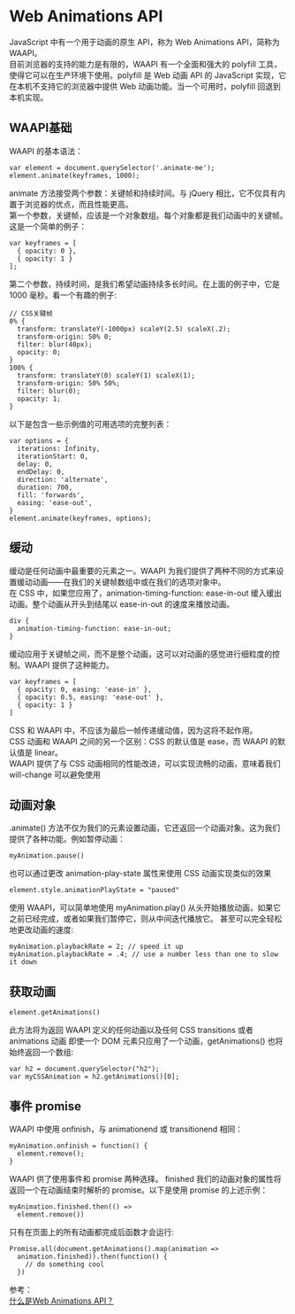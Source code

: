 # Web Animations API
JavaScript 中有一个用于动画的原生 API，称为 Web Animations API，简称为 WAAPI。  
目前浏览器的支持的能力是有限的，WAAPI 有一个全面和强大的 polyfill 工具，使得它可以在生产环境下使用。polyfill 是 Web 动画 API 的 JavaScript 实现，它在本机不支持它的浏览器中提供 Web 动画功能。当一个可用时，polyfill 回退到本机实现。  
## WAAPI基础
WAAPI 的基本语法：  
```
var element = document.querySelector('.animate-me');
element.animate(keyframes, 1000);
```
animate 方法接受两个参数：关键帧和持续时间。与 jQuery 相比，它不仅具有内置于浏览器的优点，而且性能更高。  
第一个参数，关键帧，应该是一个对象数组。每个对象都是我们动画中的关键帧。这是一个简单的例子：  
```
var keyframes = [
  { opacity: 0 },
  { opacity: 1 }
];
```
第二个参数，持续时间，是我们希望动画持续多长时间。在上面的例子中，它是 1000 毫秒。看一个有趣的例子:
```
// CSS关键帧
0% {
  transform: translateY(-1000px) scaleY(2.5) scaleX(.2);
  transform-origin: 50% 0;
  filter: blur(40px);
  opacity: 0;
}
100% {
  transform: translateY(0) scaleY(1) scaleX(1);
  transform-origin: 50% 50%;
  filter: blur(0);
  opacity: 1;
}
```
以下是包含一些示例值的可用选项的完整列表：  
```
var options = {
  iterations: Infinity,
  iterationStart: 0,
  delay: 0,
  endDelay: 0,
  direction: 'alternate',
  duration: 700,
  fill: 'forwards',
  easing: 'ease-out',
}
element.animate(keyframes, options);
```
## 缓动
缓动是任何动画中最重要的元素之一。WAAPI 为我们提供了两种不同的方式来设置缓动动画——在我们的关键帧数组中或在我们的选项对象中。  
在 CSS 中，如果您应用了，animation-timing-function: ease-in-out 缓入缓出动画。整个动画从开头到结尾以 ease-in-out 的速度来播放动画。  
```
div {
  animation-timing-function: ease-in-out;
}
```
缓动应用于关键帧之间，而不是整个动画，这可以对动画的感觉进行细粒度的控制。WAAPI 提供了这种能力。  
```
var keyframes = [
  { opacity: 0, easing: 'ease-in' }, 
  { opacity: 0.5, easing: 'ease-out' }, 
  { opacity: 1 }
]
```
CSS 和 WAAPI 中，不应该为最后一帧传递缓动值，因为这将不起作用。  
 CSS 动画和 WAAPI 之间的另一个区别：CSS 的默认值是 ease，而 WAAPI 的默认值是 linear。  
 WAAPI 提供了与 CSS 动画相同的性能改进，可以实现流畅的动画，意味着我们 will-change 可以避免使用
 ## 动画对象
 .animate() 方法不仅为我们的元素设置动画，它还返回一个动画对象。这为我们提供了各种功能。例如暂停动画：
``` 
myAnimation.pause() 
```
也可以通过更改 animation-play-state 属性来使用 CSS 动画实现类似的效果
``` 
element.style.animationPlayState = "paused"
```
使用 WAAPI，可以简单地使用 myAnimation.play() 从头开始播放动画，如果它之前已经完成，或者如果我们暂停它，则从中间迭代播放它。
甚至可以完全轻松地更改动画的速度:  
``` 
myAnimation.playbackRate = 2; // speed it up
myAnimation.playbackRate = .4; // use a number less than one to slow it down
```
## 获取动画
``` 
element.getAnimations()
```
此方法将为返回 WAAPI 定义的任何动画以及任何 CSS transitions 或者 animations 动画
即使一个 DOM 元素只应用了一个动画，getAnimations() 也将始终返回一个数组:  
``` 
var h2 = document.querySelector("h2");
var myCSSAnimation = h2.getAnimations()[0];
```
## 事件 promise
WAAPI 中使用 onfinish，与 animationend 或 transitionend 相同：
``` 
myAnimation.onfinish = function() {
  element.remove();
}
```
WAAPI 供了使用事件和 promise 两种选择。 finished 我们的动画对象的属性将返回一个在动画结束时解析的 promise。以下是使用 promise 的上述示例：
``` 
myAnimation.finished.then(() =>
  element.remove())
```
只有在页面上的所有动画都完成后函数才会运行:  
``` 
Promise.all(document.getAnimations().map(animation => 
  animation.finished)).then(function() {           
    // do something cool 
  })
```
参考：  
[什么是Web Animations API？](https://juejin.cn/post/7065093728737689614?utm_source=gold_browser_extension)